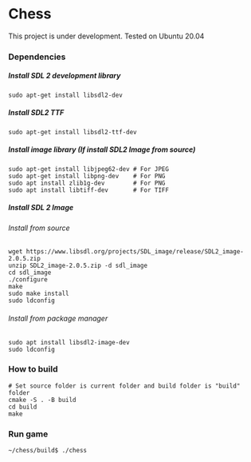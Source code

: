 # Chess
This project is under development. Tested on Ubuntu 20.04

### Dependencies

##### Install SDL 2 development library
```
sudo apt-get install libsdl2-dev
```
##### Install SDL2 TTF
```
sudo apt-get install libsdl2-ttf-dev
```
##### Install image library (If install SDL2 Image from source)
```
sudo apt-get install libjpeg62-dev # For JPEG
sudo apt-get install libpng-dev    # For PNG
sudo apt install zlib1g-dev        # For PNG
sudo apt install libtiff-dev       # For TIFF

```
##### Install SDL 2 Image

###### Install from source
```
wget https://www.libsdl.org/projects/SDL_image/release/SDL2_image-2.0.5.zip 
unzip SDL2_image-2.0.5.zip -d sdl_image
cd sdl_image
./configure
make
sudo make install
sudo ldconfig
```
###### Install from package manager

```
sudo apt install libsdl2-image-dev
sudo ldconfig
```

### How to build
```
# Set source folder is current folder and build folder is "build" folder
cmake -S . -B build
cd build
make
```

### Run game

```
~/chess/build$ ./chess
```
